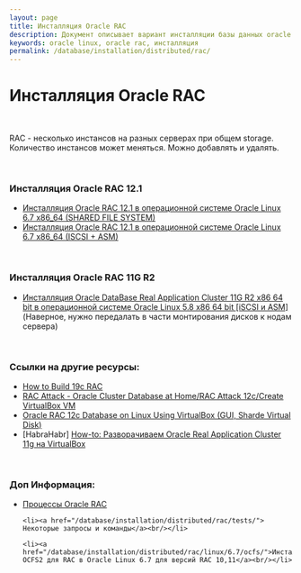 ```yaml
---
layout: page
title: Инсталляция Oracle RAC
description: Документ описывает вариант инсталляции базы данных oracle в кластерной конфигурации
keywords: oracle linux, oracle rac, инсталляция
permalink: /database/installation/distributed/rac/
---
```


# Инсталляция Oracle RAC

<br/>

RAC - несколько инстансов на разных серверах при общем storage. Количество инстансов может меняться. Можно добавлять и удалять.

<br/>

### Инсталляция Oracle RAC 12.1

<ul>
	<li><a href="/database/installation/distributed/rac/linux/6.7/oracle/12.1/shared-file-system/">Инсталляция Oracle RAC 12.1 в операционной системе Oracle Linux 6.7 x86_64 (SHARED FILE SYSTEM)</a></li>

  <li><a href="/database/installation/distributed/rac/linux/6.7/oracle/12.1/iscsi-asm/">Инсталляция Oracle RAC 12.1 в операционной системе Oracle Linux 6.7 x86_64 (ISCSI + ASM)</a></li>
</ul>

<br/>

### Инсталляция Oracle RAC 11G R2

<ul>
	<li><a href="/database/installation/distributed/rac/linux/5.8/oracle/11.2/">Инсталляция Oracle DataBase Real Application Cluster 11G R2 x86 64 bit в операционной системе Oracle Linux 5.8 x86 64 bit [iSCSI и ASM]</a> (Наверное, нужно передалать в части монтирования дисков к нодам сервера)</li>

</ul>

<!-- <br/>

### Инсталляция Oracle RAC 10g R2

<ul>
	<li><a href="http://odba.ru/showthread.php?t=412">Real Application Cluster 10g R2 [OEL5.5 x86_64, DataBase 10.2.0.5., NFS]</a></li>
	<li><a href="http://odba.ru/showthread.php?t=370">Real Application Cluster [OEL4.8 x86_64, Oracle Clusterware, Oracle DataBase 10g]</a></li>
</ul> -->

<br/>

### Ссылки на другие ресурсы:

<ul>

  <li><a href="https://logic.edchen.org/how-to-build-19c-rac-1-of-4-preparing-two-database-servers/" rel="nofollow">How to Build 19c RAC</a></li>

  <li><a href="https://en.wikibooks.org/wiki/RAC_Attack_-_Oracle_Cluster_Database_at_Home/RAC_Attack_12c/Create_VirtualBox_VM">RAC Attack - Oracle Cluster Database at Home/RAC Attack 12c/Create VirtualBox VM</a></li>

  <li><a href="http://www.lab128.com/rac12_installation_using_vb/article_text.html">Oracle RAC 12c Database on Linux Using VirtualBox (GUI, Sharde Virtual Disk)</a></li>

  <li>[HabraHabr] <a href="http://habrahabr.ru/post/233801/">How-to: Разворачиваем Oracle Real Application Cluster 11g на VirtualBox</a></li>

</ul>

<br/>

### Доп Информация:

<ul>
    <li><a href="/database/installation/distributed/rac/process/">Процессы Oracle RAC</a><br/></li>

    <li><a href="/database/installation/distributed/rac/tests/"> Некоторые запросы и команды</a><br/></li>

    <li><a href="/database/installation/distributed/rac/linux/6.7/ocfs/">Инсталляция OCFS2 для RAC в Oracle Linux 6.7 для версий RAC 10,11</a><br/></li>

</ul>
